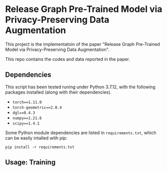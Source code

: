 Release Graph Pre-Trained Model via Privacy-Preserving Data Augmentation
===============================================================================
This project is the implementatoin of the paper "Release Graph Pre-Trained Model via Privacy-Preserving Data Augmentation".

This repo contains the codes and data reported in the paper.

Dependencies
-----

This script has been tested runing under Python 3.7.12, with the following packages installed (along with their dependencies).

- `torch==1.11.0`
- `torch-geometric==2.0.4`
- `dgl==0.4.3`
- `numpy==1.21.6`
- `scipy==1.4.1`

Some Python module dependencies are listed in `requirements.txt`, which can be easily intalled with pip:

```
pip install -r requirements.txt
```

Usage: Training
-----
